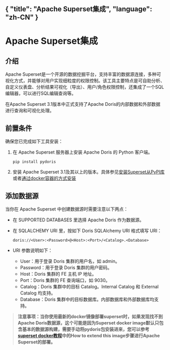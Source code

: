 {
"title": "Apache Superset集成",
"language": "zh-CN"
}
---

<!--
Licensed to the Apache Software Foundation (ASF) under one
or more contributor license agreements.  See the NOTICE file
distributed with this work for additional information
regarding copyright ownership.  The ASF licenses this file
to you under the Apache License, Version 2.0 (the
"License"); you may not use this file except in compliance
with the License.  You may obtain a copy of the License at

  http://www.apache.org/licenses/LICENSE-2.0

Unless required by applicable law or agreed to in writing,
software distributed under the License is distributed on an
"AS IS" BASIS, WITHOUT WARRANTIES OR CONDITIONS OF ANY
KIND, either express or implied.  See the License for the
specific language governing permissions and limitations
under the License.
-->

# Apache Superset集成

## 介绍
Apache Superset是一个开源的数据挖掘平台，支持丰富的数据源连接，多种可视化方式，并能够对用户实现细粒度的权限控制。该工具主要特点是可自助分析、自定义仪表盘、分析结果可视化（导出）、用户/角色权限控制，还集成了一个SQL编辑器，可以进行SQL编辑查询等。

在Apache Superset 3.1版本中正式支持了Apache Doris的内部数据和外部数据进行查询和可视化处理。
## 前置条件
确保您已完成如下工具安装：
1. 在 Apache Superset 服务器上安装 Apache Doris 的 Python 客户端。
    ```
   pip install pydoris
   ```
2. 安装 Apache Superset 3.1及其以上的版本。具体参见[安装Superset从PyPI库](https://superset.apache.org/docs/installation/installing-superset-from-pypi)或者[通过docker容器的方式安装](https://hub.docker.com/r/apache/superset)

## 添加数据源
当你在 Apache Superset 中创建数据源时需要注意以下两点：
- 在 SUPPORTED DATABASES 里选择 Apache Doris 作为数据源。
- 在 SQLALCHEMY URI 里，按如下 Doris SQLAlchemy URI 格式填写 URI：

  ```doris://<User>:<Password>@<Host>:<Port>/<Catalog>.<Database>```
- URI 参数说明如下：
    - User：用于登录 Doris 集群的用户名，如 admin。
    - Password：用于登录 Doris 集群的用户密码。
    - Host：Doris 集群的 FE 主机 IP 地址。
    - Port：Doris 集群的 FE 查询端口，如 9030。
    - Catalog：Doris 集群中的目标 Catalog。Internal Catalog 和 External Catalog 均支持。
    - Database：Doris 集群中的目标数据库。内部数据库和外部数据库均支持。



> **注意事项：当你使用最新的docker镜像部署superset时，如果发现找不到Apache Doris数据源，这个可能是因为Superset docker image默认只包含基本的数据源构建，需要手动将pydoris包安装进来，您可以参考[superset docker教程](https://hub.docker.com/r/apache/superset)中的How to extend this image步骤进行Apache Superset的部署。**

